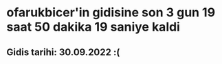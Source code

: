 # ofarukbicer'in gidisine son 3 gun 19 saat 50 dakika 19 saniye kaldi

## Gidis tarihi: 30.09.2022 :(